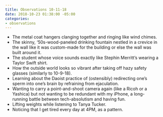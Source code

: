 ```yaml
---
title: Observations 10-11-18
date: 2018-10-23 01:38:00 -05:00
categories:
- observations
---
```


- The metal coat hangers clanging together and ringing like wind chimes.
- The skinny, ‘50s-wood-paneled drinking fountain nestled in a crevice in the wall like it was custom-made for the building or else the wall was built around it.
- The student whose voice sounds exactly like Stephin Merritt’s wearing a Taylor Swift shirt.
- How the outside world looks so vibrant after taking off hazy safety glasses (similarly to 10-9-18).
- Learning about the Daoist practice of (ostensibly) redirecting one’s sperm into one’s brain by refraining from ejaculation.
- Wanting to carry a point-and-shoot camera again (like a Ricoh or a Yashica) but not wanting to be redundant with my iPhone, a long-running battle between tech-absolutism and having fun.
- Lifting weights while listening to Tanya Tucker.
- Noticing that I get tired every day at 4PM, as a pattern.